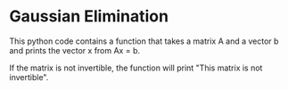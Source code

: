 # Gaussian Elimination
This python code contains a function that takes a matrix A and a vector b and prints the vector x from Ax = b.

If the matrix is not invertible, the function will print "This matrix is not invertible".
